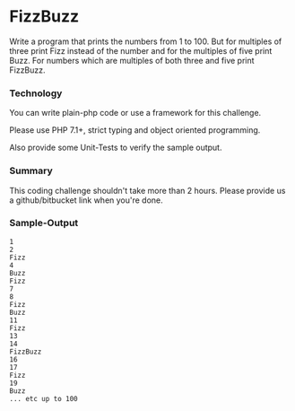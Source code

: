 # FizzBuzz

Write a program that prints the numbers from 1 to 100. But for multiples of three print Fizz instead of the number and for the multiples of five print Buzz. For numbers which are multiples of both three and five print FizzBuzz.

### Technology
You can write plain-php code or use a framework for this challenge.

Please use PHP 7.1+, strict typing and object oriented programming.

Also provide some Unit-Tests to verify the sample output.

### Summary
This coding challenge shouldn't take more than 2 hours. Please provide us a github/bitbucket link when you're done.

### Sample-Output
```
1
2
Fizz
4
Buzz
Fizz
7
8
Fizz
Buzz
11
Fizz
13
14
FizzBuzz
16
17
Fizz
19
Buzz
... etc up to 100
```
